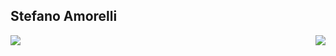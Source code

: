 ## Stefano Amorelli

<img align="right" src="https://amorelli.tech/images/p1p.jpg">


<p>
 <img src="https://metrics.lecoq.io/2n-1?template=classic&base.header=0&base.activity=0&base.repositories=0&isocalendar=1&achievements=1&languages=1&stackoverflow=1&isocalendar.duration=half-year&languages.limit=8&languages.sections=most-used&languages.colors=github&languages.threshold=0%25&languages.indepth=false&languages.categories=markup%2C%20programming&languages.recent.categories=markup%2C%20programming&languages.recent.load=300&languages.recent.days=14&achievements.threshold=C&achievements.secrets=true&achievements.display=detailed&achievements.limit=0&stackoverflow.user=9367299&stackoverflow.sections=answers-top&stackoverflow.limit=5&stackoverflow.lines=4&stackoverflow.lines.snippet=5&config.timezone=Europe%2FTallinn" />
</p>

